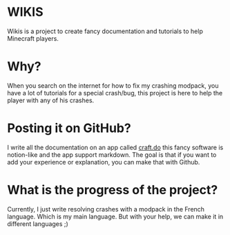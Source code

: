 # WIKIS

Wikis is a project to create fancy documentation and tutorials to help Minecraft players.

# Why?

When you search on the internet for how to fix my crashing modpack, you have a lot of tutorials for a special crash/bug, this project is here to help the player with any of his crashes.

# Posting it on GitHub?

I write all the documentation on an app called [craft.do](https://www.craft.do/) this fancy software is notion-like and the app support markdown. The goal is that if you want to add your experience or explanation, you can make that with Github.

# What is the progress of the project?

Currently, I just write resolving crashes with a modpack in the French language. Which is my main language. But with your help, we can make it in different languages ;)

